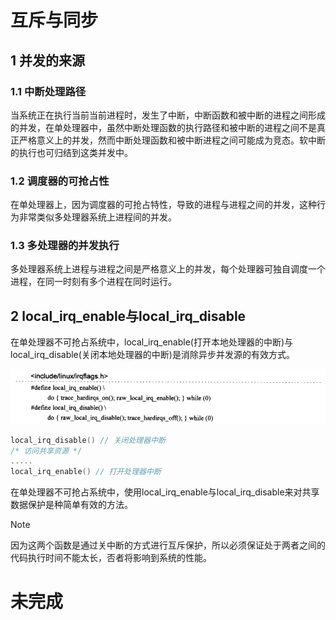 # 互斥与同步

## 1 并发的来源

### 1.1 中断处理路径

当系统正在执行当前当前进程时，发生了中断，中断函数和被中断的进程之间形成的并发，在单处理器中，虽然中断处理函数的执行路径和被中断的进程之间不是真正严格意义上的并发，然而中断处理函数和被中断进程之间可能成为竞态。软中断的执行也可归结到这类并发中。

### 1.2 调度器的可抢占性

在单处理器上，因为调度器的可抢占特性，导致的进程与进程之间的并发，这种行为非常类似多处理器系统上进程间的并发。

### 1.3 多处理器的并发执行

多处理器系统上进程与进程之间是严格意义上的并发，每个处理器可独自调度一个进程，在同一时刻有多个进程在同时运行。

## 2 local_irq_enable与local_irq_disable

在单处理器不可抢占系统中，local_irq_enable(打开本地处理器的中断)与local_irq_disable(关闭本地处理器的中断)是消除异步并发源的有效方式。

![image-20240111143708770](figures/image-20240111143708770.png)

```c
local_irq_disable() // 关闭处理器中断
/* 访问共享资源 */
.....
local_irq_enable() // 打开处理器中断
```

在单处理器不可抢占系统中，使用local_irq_enable与local_irq_disable来对共享数据保护是种简单有效的方法。

> [!NOTE]
>
> 因为这两个函数是通过关中断的方式进行互斥保护，所以必须保证处于两者之间的代码执行时间不能太长，否者将影响到系统的性能。

# 未完成
